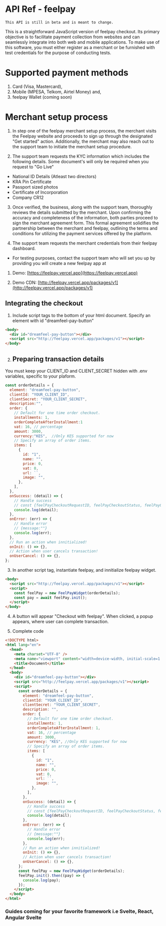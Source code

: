 # API Ref - feelpay

```config
This API is still in beta and is meant to change.
```

This is a straightforward JavaScript version of feelpay checkout. Its primary objective is to facilitate payment collection from websites and can seamlessly integrate into both web and mobile applications. To make use of this software, you must either register as a merchant or be furnished with test credentials for the purpose of conducting tests.

# Supported payment methods

1. Card (Visa, Mastercard),
2. Mobile (MPESA, Telkom, Airtel Money) and,
3. feelpay Wallet (coming soon)

# Merchant setup process

1. In step one of the feelpay merchant setup process, the merchant visits the Feelpay website and proceeds to sign up through the designated "Get started" action. Additionally, the merchant may also reach out to the support team to initiate the merchant setup procedure.

2. The support team requests the KYC information which includes the following details. Some document's will only be required when you request to "Go Live"

- National ID Details (Atleast two directors)
- KRA Pin Certificate
- Passport sized photos
- Certificate of Incorporation
- Company CR12

3. Once verified, the business, along with the support team, thoroughly reviews the details submitted by the merchant. Upon confirming the accuracy and completeness of the information, both parties proceed to sign the merchant agreement form. This formal agreement solidifies the partnership between the merchant and feelpay, outlining the terms and conditions for utilizing the payment services offered by the platform.

4. The support team requests the merchant credentials from their feelpay dashboard.

- For testing purposes, contact the support team who will set you up by providing you will create a new feelpay app at

1. Demo: [https://feelpay.vercel.app](https://feelpay.vercel.app)

2. Demo CDN: [http://feelpay.vercel.app/packages/v1](http://feelpay.vercel.app/packages/v1)

## Integrating the checkout

1. Include script tags to the bottom of your html document. Specify an element with id "dreamfeel-pay-button"

```html
<body>
  <div id="dreamfeel-pay-button"></div>
  <script src="http://feelpay.vercel.app/packages/v1"></script>
</body>
```

2. ## Preparing transaction details

You must keep your CLIENT_ID and CLIENT_SECRET hidden with .env variables, specific to your plaform.

```javascript
const orderDetails = {
  element: "dreamfeel-pay-button",
  clientId: "YOUR_CLIENT_ID",
  clientSecret: "YOUR_CLIENT_SECRET",
  description:"",
  order: {
    // Default for one time order checkout.
    installments: 1,
    orderCompleteAfterInstallment:1
    vat: 16, // percentage
    amount: 3000,
    currency:"KES",  //Only KES supported for now
    // Specify an array of order items.
    items: [
      {
        id: "1",
        name: "",
        price: 0,
        vat: 0,
        url: ``,
        image: "",
      },
    ],
  },
  onSuccess: (detail) => {
    // Handle success
    // const {feelPayCheckoutRequestID, feelPayCheckoutStatus, feelPayOrderId, ...} = detail
    console.log(detail);
  },
  onError: (err) => {
    // Handle error
    // {message:""}
    console.log(err);
  },
  // Run an action when innitialized!
  onInit: () => {},
  // Action when user cancels transaction!
  onUserCancel: () => {},
};
```

3. In another script tag, instantiate feelpay, and innitialize feelpay widget.

```html
<body>
  <script src="http://feelpay.vercel.app/packages/v1"></script>
  <script>
    const feelPay = new FeelPayWidget(orderDetails);
    const pay = await feelPay.init();
  </script>
</body>
```

4. A button will appear "Checkout with feelpay". When clicked, a popup appears, where user can complete transaction.

5. Complete code

```html
<!DOCTYPE html>
<html lang="en">
  <head>
    <meta charset="UTF-8" />
    <meta name="viewport" content="width=device-width, initial-scale=1.0" />
    <title>Document</title>
  </head>
  <body>
    <div id="dreamfeel-pay-button"></div>
    <script src="http://feelpay.vercel.app/packages/v1"></script>
    <script>
      const orderDetails = {
        element: "dreamfeel-pay-button",
        clientId: "YOUR_CLIENT_ID",
        clientSecret: "YOUR_CLIENT_SECRET",
        description: "",
        order: {
          // Default for one time order checkout.
          installments: 1,
          orderCompleteAfterInstallment: 1,
          vat: 16, // percentage
          amount: 3000,
          currency: "KES", //Only KES supported for now
          // Specify an array of order items.
          items: [
            {
              id: "1",
              name: "",
              price: 0,
              vat: 0,
              url: ``,
              image: "",
            },
          ],
        },
        onSuccess: (detail) => {
          // Handle success
          // const {feelPayCheckoutRequestID, feelPayCheckoutStatus, feelPayOrderId, ...} = detail
          console.log(detail);
        },
        onError: (err) => {
          // Handle error
          // {message:""}
          console.log(err);
        },
        // Run an action when innitialized!
        onInit: () => {},
        // Action when user cancels transaction!
        onUserCancel: () => {},
      };
      const feelPay = new FeelPayWidget(orderDetails);
      feelPay.init().then((pay) => {
        console.log(pay);
      });
    </script>
  </body>
</html>
```

### Guides coming for your favorite framework i.e Svelte, React, Angular Svelte
